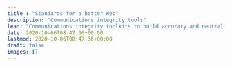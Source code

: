 ```yaml
---
title : "Standards for a better Web"
description: "Communications integrity tools"
lead: "Communications integrity toolkits to build accuracy and neutrality into modern information environments."
date: 2020-10-06T08:47:36+00:00
lastmod: 2020-10-06T08:47:36+00:00
draft: false
images: []
---
```

